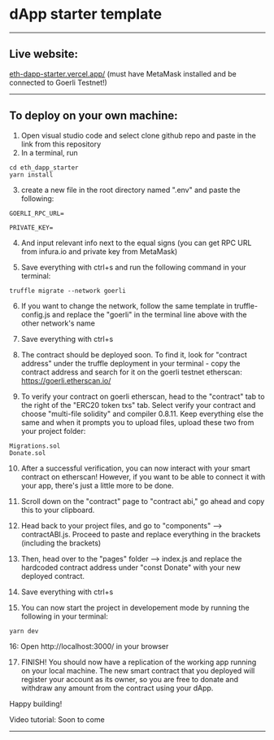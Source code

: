 # dApp starter template

----
## Live website: 

[eth-dapp-starter.vercel.app/](https://eth-dapp-starter.vercel.app/) (must have MetaMask installed and be connected to Goerli Testnet!)

---


## To deploy on your own machine:

1. Open visual studio code and select clone github repo and paste in the link from this repository
2. In a terminal, run 

```
cd eth_dapp_starter
yarn install 
```

3. create a new file in the root directory named ".env" and paste the following: 

``
GOERLI_RPC_URL=
``

``
PRIVATE_KEY=
``

4. And input relevant info next to the equal signs (you can get RPC URL from infura.io and private key from MetaMask)

5. Save everything with ctrl+s and run the following command in your terminal:

```
truffle migrate --network goerli
```

6. If you want to change the network, follow the same template in truffle-config.js and replace the "goerli" in the terminal line above with the other network's name

7. Save everything with ctrl+s 


8. The contract should be deployed soon. To find it, look for "contract address" under the truffle deployment in your terminal - copy the contract address and search for it on the goerli testnet etherscan: https://goerli.etherscan.io/

9. To verify your contract on goerli etherscan, head to the "contract" tab to the right of the "ERC20 token txs" tab. Select verify your contract and choose "multi-file solidity" and compiler 0.8.11. Keep everything else the same and when it prompts you to upload files, upload these two from your project folder: 

```
Migrations.sol
Donate.sol
```

10. After a successful verification, you can now interact with your smart contract on etherscan! However, if you want to be able to connect it with your app, there's just a little more to be done.

11. Scroll down on the "contract" page to "contract abi," go ahead and copy this to your clipboard.

12. Head back to your project files, and go to "components" --> contractABI.js. Proceed to paste and replace everything in the brackets (including the brackets)

13. Then, head over to the "pages" folder --> index.js and replace the hardcoded contract address under "const Donate" with your new deployed contract.

14. Save everything with ctrl+s 

15. You can now start the project in developement mode by running the following in your terminal:

```
yarn dev
```

16: Open http://localhost:3000/ in your browser

17. FINISH! You should now have a replication of the working app running on your local machine. The new smart contract that you deployed will register your account as its owner, so you are free to donate and withdraw any amount from the contract using your dApp. 

Happy building! 

Video tutorial: Soon to come


----
